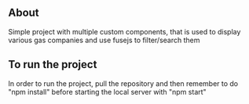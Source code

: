## About
Simple project with multiple custom components, that is used to display various gas companies and use fusejs to filter/search them

## To run the project
In order to run the project, pull the repository and then remember to do "npm install" before starting the local server with "npm start"